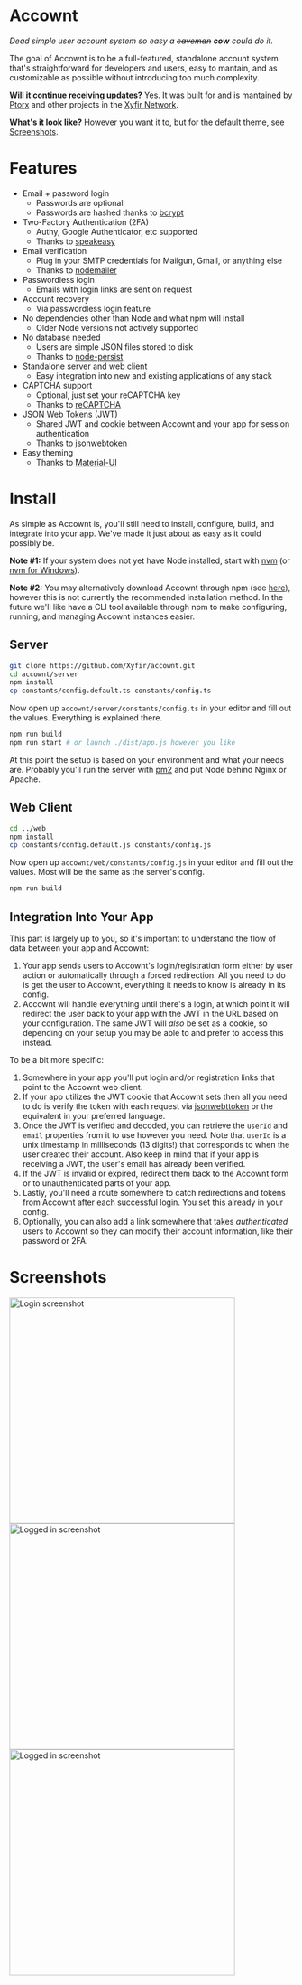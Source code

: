 # Ac**cow**nt

_Dead simple user account system so easy a ~~caveman~~ **cow** could do it._

The goal of Accownt is to be a full-featured, standalone account system that's straightforward for developers and users, easy to mantain, and as customizable as possible without introducing too much complexity.

**Will it continue receiving updates?** Yes. It was built for and is mantained by [Ptorx](https://ptorx.com) and other projects in the [Xyfir Network](https://www.xyfir.com/network).

**What's it look like?** However you want it to, but for the default theme, see [Screenshots](#screenshots).

# Features

- Email + password login
  - Passwords are optional
  - Passwords are hashed thanks to [bcrypt](https://www.npmjs.com/package/bcrypt)
- Two-Factory Authentication (2FA)
  - Authy, Google Authenticator, etc supported
  - Thanks to [speakeasy](https://www.npmjs.com/package/speakeasy)
- Email verification
  - Plug in your SMTP credentials for Mailgun, Gmail, or anything else
  - Thanks to [nodemailer](https://www.npmjs.com/package/nodemailer)
- Passwordless login
  - Emails with login links are sent on request
- Account recovery
  - Via passwordless login feature
- No dependencies other than Node and what npm will install
  - Older Node versions not actively supported
- No database needed
  - Users are simple JSON files stored to disk
  - Thanks to [node-persist](https://www.npmjs.com/package/node-persist)
- Standalone server and web client
  - Easy integration into new and existing applications of any stack
- CAPTCHA support
  - Optional, just set your reCAPTCHA key
  - Thanks to [reCAPTCHA](https://www.google.com/recaptcha/)
- JSON Web Tokens (JWT)
  - Shared JWT and cookie between Accownt and your app for session authentication
  - Thanks to [jsonwebtoken](https://www.npmjs.com/package/jsonwebtoken)
- Easy theming
  - Thanks to [Material-UI](https://material-ui.com/style/color/#color-tool)

# Install

As simple as Accownt is, you'll still need to install, configure, build, and integrate into your app. We've made it just about as easy as it could possibly be.

**Note #1:** If your system does not yet have Node installed, start with [nvm](https://github.com/creationix/nvm#install-script) (or [nvm for Windows](https://github.com/coreybutler/nvm-windows#node-version-manager-nvm-for-windows)).

**Note #2:** You may alternatively download Accownt through npm (see [here](http://npmjs.com/package/accownt)), however this is not currently the recommended installation method. In the future we'll like have a CLI tool available through npm to make configuring, running, and managing Accownt instances easier.

## Server

```bash
git clone https://github.com/Xyfir/accownt.git
cd accownt/server
npm install
cp constants/config.default.ts constants/config.ts
```

Now open up `accownt/server/constants/config.ts` in your editor and fill out the values. Everything is explained there.

```bash
npm run build
npm run start # or launch ./dist/app.js however you like
```

At this point the setup is based on your environment and what your needs are. Probably you'll run the server with [pm2](https://www.npmjs.com/package/pm2) and put Node behind Nginx or Apache.

## Web Client

```bash
cd ../web
npm install
cp constants/config.default.js constants/config.js
```

Now open up `accownt/web/constants/config.js` in your editor and fill out the values. Most will be the same as the server's config.

```bash
npm run build
```

## Integration Into Your App

This part is largely up to you, so it's important to understand the flow of data between your app and Accownt:

1. Your app sends users to Accownt's login/registration form either by user action or automatically through a forced redirection. All you need to do is get the user to Accownt, everything it needs to know is already in its config.
2. Accownt will handle everything until there's a login, at which point it will redirect the user back to your app with the JWT in the URL based on your configuration. The same JWT will _also_ be set as a cookie, so depending on your setup you may be able to and prefer to access this instead.

To be a bit more specific:

1. Somewhere in your app you'll put login and/or registration links that point to the Accownt web client.
2. If your app utilizes the JWT cookie that Accownt sets then all you need to do is verify the token with each request via [jsonwebttoken](https://www.npmjs.com/package/jsonwebtoken#jwtverifytoken-secretorpublickey-options-callback) or the equivalent in your preferred language.
3. Once the JWT is verified and decoded, you can retrieve the `userId` and `email` properties from it to use however you need. Note that `userId` is a unix timestamp in milliseconds (13 digits!) that corresponds to when the user created their account. Also keep in mind that if your app is receiving a JWT, the user's email has already been verified.
4. If the JWT is invalid or expired, redirect them back to the Accownt form or to unauthenticated parts of your app.
5. Lastly, you'll need a route somewhere to catch redirections and tokens from Accownt after each successful login. You set this already in your config.
6. Optionally, you can also add a link somewhere that takes _authenticated_ users to Accownt so they can modify their account information, like their password or 2FA.

# Screenshots

<img src="https://i.imgur.com/eoN4kg1.png" alt="Login screenshot" height="400px" />

<img src="https://i.imgur.com/whIweGw.png" alt="Logged in screenshot" height="400px" />

<img src="https://i.imgur.com/CRgy0hQ.png" alt="Logged in screenshot" height="400px" />
